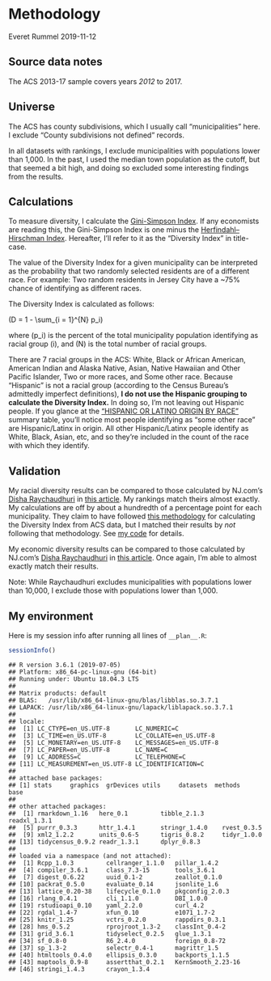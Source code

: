Methodology
================
Everet Rummel
2019-11-12

## Source data notes

The ACS 2013-17 sample covers years *2012* to 2017.

## Universe

The ACS has county subdivisions, which I usually call “municipalities”
here. I exclude “County subdivisions not defined” records.

In all datasets with rankings, I exclude municipalities with populations
lower than 1,000. In the past, I used the median town population as the
cutoff, but that seemed a bit high, and doing so excluded some
interesting findings from the results.

## Calculations

To measure diversity, I calculate the [Gini-Simpson
Index](https://en.wikipedia.org/wiki/Diversity_index#Gini%E2%80%93Simpson_index).
If any economists are reading this, the Gini-Simpson Index is one minus
the [Herfindahl–Hirschman
Index](https://en.wikipedia.org/wiki/Herfindahl_index). Hereafter, I’ll
refer to it as the “Diversity Index” in title-case.

The value of the Diversity Index for a given municipality can be
interpreted as the probability that two randomly selected residents are
of a different race. For example: Two random residents in Jersey City
have a ~75% chance of identifying as different races.

The Diversity Index is calculated as follows:

\(D = 1 - \sum_{i = 1}^{N} p_i\)

where \(p_i\) is the percent of the total municipality population
identifying as racial group \(i\), and \(N\) is the total number of
racial groups.

There are 7 racial groups in the ACS: White, Black or African American,
American Indian and Alaska Native, Asian, Native Hawaiian and Other
Pacific Islander, Two or more races, and Some other race. Because
“Hispanic” is not a racial group (according to the Census Bureau’s
admittedly imperfect definitions), **I do not use the Hispanic grouping
to calculate the Diversity Index.** In doing so, I’m not leaving out
Hispanic people. If you glance at the [“HISPANIC OR LATINO ORIGIN BY
RACE”](https://factfinder.census.gov/bkmk/table/1.0/en/ACS/17_5YR/B03002)
summary table, you’ll notice most people identifying as “some other
race” are Hispanic/Latinx in origin. All other Hispanic/Latinx people
identify as White, Black, Asian, etc, and so they’re included in the
count of the race with which they identify.

## Validation

My racial diversity results can be compared to those calculated by
NJ.com’s [Disha Raychaudhuri](https://twitter.com/Disha_RC) in [this
article](https://www.nj.com/data/2019/02/the-25-most-racially-diverse-towns-in-nj-ranked.html).
My rankings match theirs almost exactly. My calculations are off by
about a hundredth of a percentage point for each municipality. They
claim to have followed [this
methodology](https://www.usatoday.com/story/news/nation/2014/10/21/diversity-index-data-how-we-did-report/17432103/)
for calculating the Diversity Index from ACS data, but I matched their
results by *not* following that methodology. See [my
code](code/diversity_race.R) for details.

My economic diversity results can be compared to those calculated by
NJ.com’s [Disha Raychaudhuri](https://twitter.com/Disha_RC) in [this
article](https://www.nj.com/data/2019/04/nj-towns-are-increasingly-becoming-rich-or-poor-is-the-middle-class-disappearing.html).
Once again, I’m able to almost exactly match their results.

Note: While Raychaudhuri excludes municipalities with populations lower
than 10,000, I exclude those with populations lower than 1,000.

## My environment

Here is my session info after running all lines of `__plan__.R`:

``` r
sessionInfo()
```

    ## R version 3.6.1 (2019-07-05)
    ## Platform: x86_64-pc-linux-gnu (64-bit)
    ## Running under: Ubuntu 18.04.3 LTS
    ## 
    ## Matrix products: default
    ## BLAS:   /usr/lib/x86_64-linux-gnu/blas/libblas.so.3.7.1
    ## LAPACK: /usr/lib/x86_64-linux-gnu/lapack/liblapack.so.3.7.1
    ## 
    ## locale:
    ##  [1] LC_CTYPE=en_US.UTF-8       LC_NUMERIC=C              
    ##  [3] LC_TIME=en_US.UTF-8        LC_COLLATE=en_US.UTF-8    
    ##  [5] LC_MONETARY=en_US.UTF-8    LC_MESSAGES=en_US.UTF-8   
    ##  [7] LC_PAPER=en_US.UTF-8       LC_NAME=C                 
    ##  [9] LC_ADDRESS=C               LC_TELEPHONE=C            
    ## [11] LC_MEASUREMENT=en_US.UTF-8 LC_IDENTIFICATION=C       
    ## 
    ## attached base packages:
    ## [1] stats     graphics  grDevices utils     datasets  methods   base     
    ## 
    ## other attached packages:
    ##  [1] rmarkdown_1.16   here_0.1         tibble_2.1.3     readxl_1.3.1    
    ##  [5] purrr_0.3.3      httr_1.4.1       stringr_1.4.0    rvest_0.3.5     
    ##  [9] xml2_1.2.2       units_0.6-5      tigris_0.8.2     tidyr_1.0.0     
    ## [13] tidycensus_0.9.2 readr_1.3.1      dplyr_0.8.3     
    ## 
    ## loaded via a namespace (and not attached):
    ##  [1] Rcpp_1.0.3         cellranger_1.1.0   pillar_1.4.2      
    ##  [4] compiler_3.6.1     class_7.3-15       tools_3.6.1       
    ##  [7] digest_0.6.22      uuid_0.1-2         zeallot_0.1.0     
    ## [10] packrat_0.5.0      evaluate_0.14      jsonlite_1.6      
    ## [13] lattice_0.20-38    lifecycle_0.1.0    pkgconfig_2.0.3   
    ## [16] rlang_0.4.1        cli_1.1.0          DBI_1.0.0         
    ## [19] rstudioapi_0.10    yaml_2.2.0         curl_4.2          
    ## [22] rgdal_1.4-7        xfun_0.10          e1071_1.7-2       
    ## [25] knitr_1.25         vctrs_0.2.0        rappdirs_0.3.1    
    ## [28] hms_0.5.2          rprojroot_1.3-2    classInt_0.4-2    
    ## [31] grid_3.6.1         tidyselect_0.2.5   glue_1.3.1        
    ## [34] sf_0.8-0           R6_2.4.0           foreign_0.8-72    
    ## [37] sp_1.3-2           selectr_0.4-1      magrittr_1.5      
    ## [40] htmltools_0.4.0    ellipsis_0.3.0     backports_1.1.5   
    ## [43] maptools_0.9-8     assertthat_0.2.1   KernSmooth_2.23-16
    ## [46] stringi_1.4.3      crayon_1.3.4
